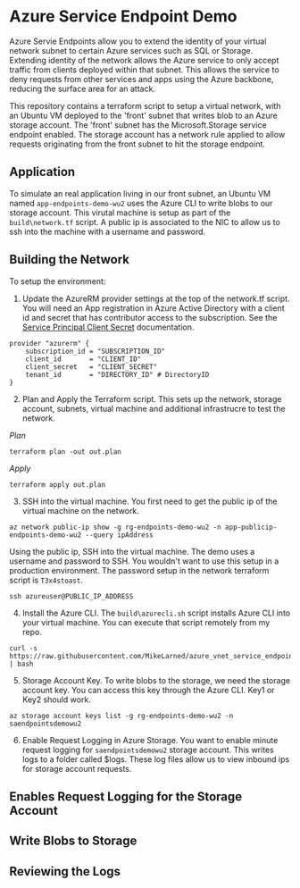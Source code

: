 # Azure Service Endpoint Demo

Azure Servie Endpoints allow you to extend the identity of your virtual network subnet
to certain Azure services such as SQL or Storage.  Extending identity of the network allows
the Azure service to only accept traffic from clients deployed within that subnet.  This allows the service to deny requests from other services and apps using the Azure backbone, reducing the surface
area for an attack.

This repository contains a terraform script to setup a virtual network, with an Ubuntu VM deployed to the 'front' subnet that writes blob to an Azure storage account.  The 'front' subnet has the Microsoft.Storage service endpoint enabled.  The storage account has a network rule applied to allow
requests originating from the front subnet to hit the storage endpoint.  

## Application

To simulate an real application living in our front subnet, an Ubuntu VM named ```app-endpoints-demo-wu2``` uses the Azure CLI to write blobs to our storage account.  This virutal machine is setup as part of the ```build\network.tf``` script.  A public ip is associated to the NIC to allow us to ssh into the machine with a username and password.

## Building the Network

To setup the environment:

1. Update the AzureRM provider settings at the top of the network.tf script. You will need an App registration in Azure Active Directory with a client id and secret that has contributor access to the subscription.  See the [Service Principal Client Secret](https://www.terraform.io/docs/providers/azurerm/auth/service_principal_client_secret.html) documentation.

```
provider "azurerm" {
    subscription_id = "SUBSCRIPTION_ID"
    client_id       = "CLIENT_ID"
    client_secret   = "CLIENT_SECRET"
    tenant_id       = "DIRECTORY_ID" # DirectoryID
}
```
2.  Plan and Apply the Terraform script.  This sets up the network, storage account, subnets, virtual machine and additional infrastrucre to test the network.

*Plan*

```
terraform plan -out out.plan
```

*Apply*
```
terraform apply out.plan
```

3.  SSH into the virtual machine.  You first need to get the public ip of the virtual machine
on the network.

```
az network public-ip show -g rg-endpoints-demo-wu2 -n app-publicip-endpoints-demo-wu2 --query ipAddress
```

Using the public ip, SSH into the virtual machine. The demo uses a username and password to SSH.  You wouldn't want to use this setup in a production environment.  The password setup in the network terraform script is ```T3x4stoast```.

```
ssh azureuser@PUBLIC_IP_ADDRESS
```

4.  Install the Azure CLI. The ```build\azurecli.sh``` script installs Azure CLI into your virtual machine.  You can execute that script remotely from my repo.

```
curl -s https://raw.githubusercontent.com/MikeLarned/azure_vnet_service_endpoint_demo/master/build/azurecli.sh | bash
```

5.  Storage Account Key.  To write blobs to the storage, we need the storage account key.  You can access this key through the Azure CLI.  Key1 or Key2 should work.

```
az storage account keys list -g rg-endpoints-demo-wu2 -n saendpointsdemowu2
```

6.  Enable Request Logging in Azure Storage.  You want to enable minute request logging for ```saendpointsdemowu2``` storage account.  This writes logs to a folder called $logs.  These log files allow us to view inbound ips for storage account requests.  


## Enables Request Logging for the Storage Account

## Write Blobs to Storage

## Reviewing the Logs